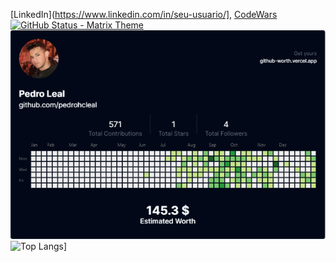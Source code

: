 [LinkedIn](https://www.linkedin.com/in/seu-usuario/],
[CodeWars](https://www.codewars.com/users/pedrohcleal)
[![GitHub Status - Matrix Theme](https://github-readme-stats.vercel.app/api?username=pedrohcleal&show_icons=true&theme=matrix&title_color=00ff00&text_color=00ff00&icon_color=00ff00&bg_color=000000)](https://github.com/pedrohcleal)
![](github-worth.png)
![Top Langs](https://github-readme-stats.vercel.app/api/top-langs/?username=pedrohcleal)]

